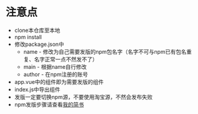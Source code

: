 # 注意点
 *  clone本仓库至本地
 *  npm install
 *  修改package.json中
    *  name - 修改为自己需要发版的npm包名字（名字不可与npm已有包名重复、名字正常一点不然发不了）
    *  main - 根据name自行修改
    *  author - 在npm注册的账号
 * app.vue中的组件即为需要发版的组件
 * index.js中导出组件
 * 发版一定要切换npm源，不要使用淘宝源，不然会发布失败
 * npm发版步骤请查看[我的简书](https://www.jianshu.com/p/999e3f85b37f)
